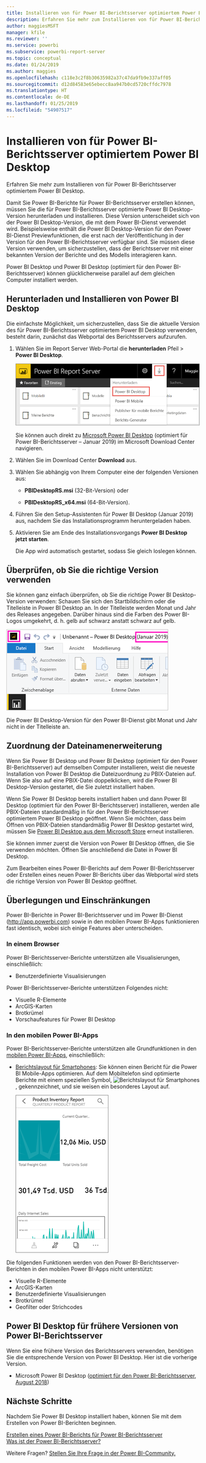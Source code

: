 ```yaml
---
title: Installieren von für Power BI-Berichtsserver optimiertem Power BI Desktop
description: Erfahren Sie mehr zum Installieren von für Power BI-Berichtsserver optimiertem Power BI Desktop
author: maggiesMSFT
manager: kfile
ms.reviewer: ''
ms.service: powerbi
ms.subservice: powerbi-report-server
ms.topic: conceptual
ms.date: 01/24/2019
ms.author: maggies
ms.openlocfilehash: c118e3c2f8b30635982a37c47da9fb9e337aff05
ms.sourcegitcommit: d12d84583e65ebecc8aa947b0cd5720cffdc7978
ms.translationtype: HT
ms.contentlocale: de-DE
ms.lasthandoff: 01/25/2019
ms.locfileid: "54907517"
---
```

# <a name="install-power-bi-desktop-optimized-for-power-bi-report-server"></a>Installieren von für Power BI-Berichtsserver optimiertem Power BI Desktop
Erfahren Sie mehr zum Installieren von für Power BI-Berichtsserver optimiertem Power BI Desktop.

Damit Sie Power BI-Berichte für Power BI-Berichtsserver erstellen können, müssen Sie die für Power BI-Berichtsserver optimierte Power BI Desktop-Version herunterladen und installieren. Diese Version unterscheidet sich von der Power BI Desktop-Version, die mit dem Power BI-Dienst verwendet wird. Beispielsweise enthält die Power BI Desktop-Version für den Power BI-Dienst Previewfunktionen, die erst nach der Veröffentlichung in der Version für den Power BI-Berichtsserver verfügbar sind. Sie müssen diese Version verwenden, um sicherzustellen, dass der Berichtsserver mit einer bekannten Version der Berichte und des Modells interagieren kann. 

Power BI Desktop und Power BI Desktop (optimiert für den Power BI-Berichtsserver) können glücklicherweise parallel auf dem gleichen Computer installiert werden.

## <a name="download-and-install-power-bi-desktop"></a>Herunterladen und Installieren von Power BI Desktop

Die einfachste Möglichkeit, um sicherzustellen, dass Sie die aktuelle Version des für Power BI-Berichtsserver optimiertem Power BI Desktop verwenden, besteht darin, zunächst das Webportal des Berichtsservers aufzurufen.

1. Wählen Sie im Report Server Web-Portal die **herunterladen** Pfeil > **Power BI Desktop**.

    ![Power BI Desktop aus dem Webportal herunterladen](media/install-powerbi-desktop/report-server-download-web-portal.png)

    Sie können auch direkt zu [Microsoft Power BI Desktop](https://go.microsoft.com/fwlink/?linkid=2055039) (optimiert für Power BI-Berichtsserver – Januar 2019) im Microsoft Download Center navigieren.

2. Wählen Sie im Download Center **Download** aus.

3. Wählen Sie abhängig von Ihrem Computer eine der folgenden Versionen aus: 

    - **PBIDesktopRS.msi** (32-Bit-Version) oder

    - **PBIDesktopRS_x64.msi** (64-Bit-Version).

1. Führen Sie den Setup-Assistenten für Power BI Desktop (Januar 2019) aus, nachdem Sie das Installationsprogramm heruntergeladen haben.

2. Aktivieren Sie am Ende des Installationsvorgangs **Power BI Desktop jetzt starten**.
   
    Die App wird automatisch gestartet, sodass Sie gleich loslegen können.

## <a name="verify-youre-using-the-correct-version"></a>Überprüfen, ob Sie die richtige Version verwenden
Sie können ganz einfach überprüfen, ob Sie die richtige Power BI Desktop-Version verwenden: Schauen Sie sich den Startbildschirm oder die Titelleiste in Power BI Desktop an. In der Titelleiste werden Monat und Jahr des Releases angegeben. Darüber hinaus sind die Farben des Power BI-Logos umgekehrt, d. h. gelb auf schwarz anstatt schwarz auf gelb.

![Titelleiste für „Installieren von für Power BI-Berichtsserver optimiertem Power BI Desktop“](media/install-powerbi-desktop/power-bi-report-server-desktop-jan-2019.png)

Die Power BI Desktop-Version für den Power BI-Dienst gibt Monat und Jahr nicht in der Titelleiste an.

## <a name="file-extension-association"></a>Zuordnung der Dateinamenerweiterung
Wenn Sie Power BI Desktop und Power BI Desktop (optimiert für den Power BI-Berichtsserver) auf demselben Computer installieren, weist die neueste Installation von Power BI Desktop die Dateizuordnung zu PBIX-Dateien auf. Wenn Sie also auf eine PBIX-Datei doppelklicken, wird die Power BI Desktop-Version gestartet, die Sie zuletzt installiert haben.

Wenn Sie Power BI Desktop bereits installiert haben und dann Power BI Desktop (optimiert für den Power BI-Berichtsserver) installieren, werden alle PBIX-Dateien standardmäßig in für den Power BI-Berichtsserver optimiertem Power BI Desktop geöffnet. Wenn Sie möchten, dass beim Öffnen von PBIX-Dateien standardmäßig Power BI Desktop gestartet wird, müssen Sie [Power BI Desktop aus dem Microsoft Store](http://aka.ms/pbidesktopstore) erneut installieren.

Sie können immer zuerst die Version von Power BI Desktop öffnen, die Sie verwenden möchten. Öffnen Sie anschließend die Datei in Power BI Desktop.

Zum Bearbeiten eines Power BI-Berichts auf dem Power BI-Berichtsserver oder Erstellen eines neuen Power BI-Berichts über das Webportal wird stets die richtige Version von Power BI Desktop geöffnet.

## <a name="considerations-and-limitations"></a>Überlegungen und Einschränkungen
Power BI-Berichte in Power BI-Berichtsserver und im Power BI-Dienst (http://app.powerbi.com) sowie in den mobilen Power BI-Apps funktionieren fast identisch, wobei sich einige Features aber unterscheiden.

### <a name="in-a-browser"></a>In einem Browser
Power BI-Berichtsserver-Berichte unterstützen alle Visualisierungen, einschließlich:

* Benutzerdefinierte Visualisierungen

Power BI-Berichtsserver-Berichte unterstützen Folgendes nicht:

* Visuelle R-Elemente
* ArcGIS-Karten
* Brotkrümel
* Vorschaufeatures für Power BI Desktop

### <a name="in-the-power-bi-mobile-apps"></a>In den mobilen Power BI-Apps
Power BI-Berichtsserver-Berichte unterstützen alle Grundfunktionen in den [mobilen Power BI-Apps](../consumer/mobile/mobile-apps-for-mobile-devices.md), einschließlich:

* [Berichtslayout für Smartphones](../desktop-create-phone-report.md): Sie können einen Bericht für die Power BI Mobile-Apps optimieren. Auf dem Mobiltelefon sind optimierte Berichte mit einem speziellen Symbol, ![Berichtslayout für Smartphones](media/install-powerbi-desktop/power-bi-rs-mobile-optimized-icon.png), gekennzeichnet, und sie weisen ein besonderes Layout auf.
  
    ![Für Telefone optimierter Bericht](media/install-powerbi-desktop/power-bi-rs-mobile-optimized-report.png)

Die folgenden Funktionen werden von den Power BI-Berichtsserver-Berichten in den mobilen Power BI-Apps nicht unterstützt:

* Visuelle R-Elemente
* ArcGIS-Karten
* Benutzerdefinierte Visualisierungen
* Brotkrümel
* Geofilter oder Strichcodes

## <a name="power-bi-desktop-for-earlier-versions-of-power-bi-report-server"></a>Power BI Desktop für frühere Versionen von Power BI-Berichtsserver

Wenn Sie eine frühere Version des Berichtsservers verwenden, benötigen Sie die entsprechende Version von Power BI Desktop. Hier ist die vorherige Version.

- Microsoft Power BI Desktop ([optimiert für den Power BI-Berichtsserver, August 2018](https://www.microsoft.com/download/details.aspx?id=57271))

## <a name="next-steps"></a>Nächste Schritte
Nachdem Sie Power BI Desktop installiert haben, können Sie mit dem Erstellen von Power BI-Berichten beginnen.

[Erstellen eines Power BI-Berichts für Power BI-Berichtsserver](quickstart-create-powerbi-report.md)  
[Was ist der Power BI-Berichtsserver?](get-started.md)

Weitere Fragen? [Stellen Sie Ihre Frage in der Power BI-Community.](https://community.powerbi.com/)

